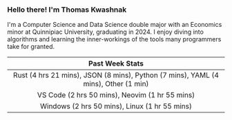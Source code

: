 
### Hello there! I'm Thomas Kwashnak

I'm a Computer Science and Data Science double major with an Economics
minor at Quinnipiac University, graduating in 2024.
I enjoy diving into algorithms and learning the inner-workings of the tools
many programmers take for granted.

| Past Week Stats |
| :---: |
| Rust (4 hrs 21 mins), JSON (8 mins), Python (7 mins), YAML (4 mins), Other (1 min) |
| VS Code (2 hrs 50 mins), Neovim (1 hr 55 mins) |
| Windows (2 hrs 50 mins), Linux (1 hr 55 mins) |

